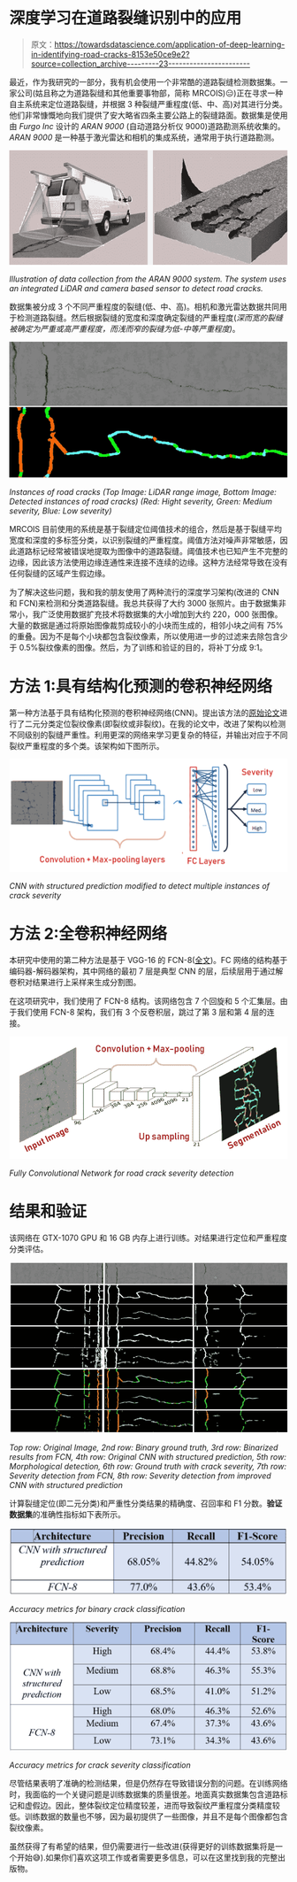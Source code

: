 # 深度学习在道路裂缝识别中的应用

> 原文：<https://towardsdatascience.com/application-of-deep-learning-in-identifying-road-cracks-8153e50ce9e2?source=collection_archive---------23----------------------->

最近，作为我研究的一部分，我有机会使用一个非常酷的道路裂缝检测数据集。一家公司(姑且称之为道路裂缝和其他重要事物部，简称 MRCOIS)😑)正在寻求一种自主系统来定位道路裂缝，并根据 3 种裂缝严重程度(低、中、高)对其进行分类。他们非常慷慨地向我们提供了安大略省四条主要公路上的裂缝路面。数据集是使用由 *Furgo Inc* 设计的 *ARAN 9000* (自动道路分析仪 9000)道路勘测系统收集的。 *ARAN 9000* 是一种基于激光雷达和相机的集成系统，通常用于执行道路勘测。

![](img/1dfb75d3a1ec222526b2ee42ad27a968.png)

*Illustration of data collection from the ARAN 9000 system. The system uses an integrated LiDAR and camera based sensor to detect road cracks.*

数据集被分成 3 个不同严重程度的裂缝(低、中、高)。相机和激光雷达数据共同用于检测道路裂缝。然后根据裂缝的宽度和深度确定裂缝的严重程度(*深而宽的裂缝被确定为严重或高严重程度，而浅而窄的裂缝为低-中等严重程度)*。

![](img/5ecc0797a9b5fb1155bda03ed83cd9b9.png)

*Instances of road cracks (Top Image: LiDAR range image, Bottom Image: Detected instances of road cracks) (Red: Hight severity, Green: Medium severity, Blue: Low severity)*

MRCOIS 目前使用的系统是基于裂缝定位阈值技术的组合，然后是基于裂缝平均宽度和深度的多标签分类，以识别裂缝的严重程度。阈值方法对噪声非常敏感，因此道路标记经常被错误地提取为图像中的道路裂缝。阈值技术也已知产生不完整的边缘，因此该方法使用边缘连通性来连接不连续的边缘。这种方法经常导致在没有任何裂缝的区域产生假边缘。

为了解决这些问题，我和我的朋友使用了两种流行的深度学习架构(改进的 CNN 和 FCN)来检测和分类道路裂缝。我总共获得了大约 3000 张照片。由于数据集非常小，我广泛使用数据扩充技术将数据集的大小增加到大约 220，000 张图像。大量的数据是通过将原始图像裁剪成较小的小块而生成的，相邻小块之间有 75%的重叠。因为不是每个小块都包含裂纹像素，所以使用进一步的过滤来去除包含少于 0.5%裂纹像素的图像。然后，为了训练和验证的目的，将补丁分成 9:1。

# **方法 1:具有结构化预测的卷积神经网络**

第一种方法基于具有结构化预测的卷积神经网络(CNN)。提出该方法的[原始论文](https://arxiv.org/pdf/1802.02208.pdf)进行了二元分类定位裂纹像素(即裂纹或非裂纹)。在我的论文中，改进了架构以检测不同级别的裂缝严重性。利用更深的网络来学习更复杂的特征，并输出对应于不同裂纹严重程度的多个类。该架构如下图所示。

![](img/59b3cb0b68a54135ee73a6def67ec539.png)

*CNN with structured prediction modified to detect multiple instances of crack severity*

# 方法 2:全卷积神经网络

本研究中使用的第二种方法是基于 VGG-16 的 FCN-8([全文](https://people.eecs.berkeley.edu/~jonlong/long_shelhamer_fcn.pdf))。FC 网络的结构基于编码器-解码器架构，其中网络的最初 7 层是典型 CNN 的层，后续层用于通过解卷积对结果进行上采样来生成分割图。

在这项研究中，我们使用了 FCN-8 结构。该网络包含 7 个回旋和 5 个汇集层。由于我们使用 FCN-8 架构，我们有 3 个反卷积层，跳过了第 3 层和第 4 层的连接。

![](img/42369779833775ebd2731485def6c507.png)

*Fully Convolutional Network for road crack severity detection*

# 结果和验证

该网络在 GTX-1070 GPU 和 16 GB 内存上进行训练。对结果进行定位和严重程度分类评估。

![](img/7ff92922714cedf815f8a3ca575404ba.png)

*Top row: Original Image, 2nd row: Binary ground truth, 3rd row: Binarized results from FCN, 4th row: Original CNN with structured prediction, 5th row: Morphological detection, 6th row: Ground truth with crack severity, 7th row: Severity detection from FCN, 8th row: Severity detection from improved CNN with structured prediction*

计算裂缝定位(即二元分类)和严重性分类结果的精确度、召回率和 F1 分数。**验证数据集**的准确性指标如下表所示。

![](img/1dada21c847ff652f7a31c98247bf122.png)

*Accuracy metrics for binary crack classification*

![](img/ff3a86afbc6da52424bf651bef1acd21.png)

*Accuracy metrics for crack severity classification*

尽管结果表明了准确的检测结果，但是仍然存在导致错误分割的问题。在训练网络时，我面临的一个关键问题是训练数据集的质量很差。地面真实数据集包含道路标记和虚假边。因此，整体裂纹定位精度较差，进而导致裂纹严重程度分类精度较低。训练数据的数量也不够，因为最初提供了一些图像，并且不是每个图像都包含裂纹像素。

虽然获得了有希望的结果，但仍需要进行一些改进(获得更好的训练数据集将是一个开始😅).如果你们喜欢这项工作或者需要更多信息，可以在这里找到我的完整出版物。